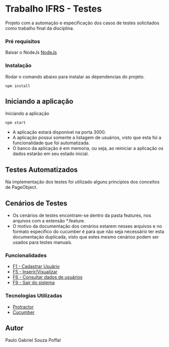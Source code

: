 # Trabalho IFRS - Testes

Projeto com a automação e especificação dos casos de testes solicitados como trabalho final da disciplina.

### Pré requisitos

Baixar o NodeJs
[NodeJs](https://nodejs.org/en/download/)

### Instalação

Rodar o comando abaixo para instalar as dependencias do projeto.

```
npm install
```

## Iniciando a aplicação

Iniciando a aplicação

```
npm start
```

* A aplicação estará disponível na porta 3000.
* A aplicação possui somente a listagem de usuários, visto que esta foi a funcionalidade que foi automatizada.
* O banco da aplicação é em memoria, ou seja, ao reiniciar a aplicação os dados estarão em seu estado inicial.

## Testes Automatizados

Na implementação dos testes foi utilizado alguns princípios dos conceitos de PageObject.

## Cenários de Testes

* Os cenários de testes encontram-se dentro da pasta features, nos arquivos com a extensão *.feature.
* O motivo da documentação dos cenários estarem nesses arquivos e no formato específico do cucumber é para que não seja necessário ter esta documentação duplicada, visto que estes mesmo cenários podem ser usados para testes manuais.

### Funcionalidades
* [F1 - Cadastrar Usuário](features/createUsers.feature)
* [F5 - Inserir/Visualizar](features/createViewMessages.feature)
* [F6 - Consultar dados de usuários](features/viewUsers.feature)
* [F9 - Sair do sistema](features/exit.feature)

### Tecnologias Utilizadas

* [Protractor](http://www.protractortest.org/#/)
* [Cucumber](https://cucumber.io/)

## Autor
Paulo Gabriel Souza Poffal
